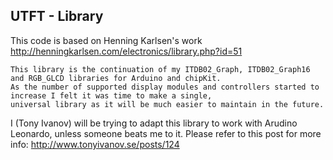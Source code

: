 ## UTFT - Library
This code is based on Henning Karlsen's work
http://henningkarlsen.com/electronics/library.php?id=51

    This library is the continuation of my ITDB02_Graph, ITDB02_Graph16
    and RGB_GLCD libraries for Arduino and chipKit.
    As the number of supported display modules and controllers started to
    increase I felt it was time to make a single,
    universal library as it will be much easier to maintain in the future.


I (Tony Ivanov) will be trying to adapt this library to work with Arudino Leonardo,
unless someone beats me to it.
Please refer to this post for more info: http://www.tonyivanov.se/posts/124
